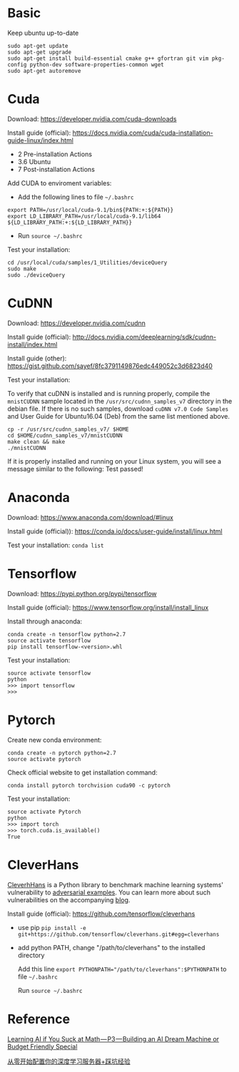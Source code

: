 # Basic
Keep ubuntu up-to-date
```
sudo apt-get update
sudo apt-get upgrade
sudo apt-get install build-essential cmake g++ gfortran git vim pkg-config python-dev software-properties-common wget
sudo apt-get autoremove
```

# Cuda
Download: https://developer.nvidia.com/cuda-downloads

Install guide (official): https://docs.nvidia.com/cuda/cuda-installation-guide-linux/index.html
* 2 Pre-installation Actions
* 3.6 Ubuntu
* 7 Post-installation Actions

Add CUDA to enviroment variables:
* Add the following lines to file `~/.bashrc`
```
export PATH=/usr/local/cuda-9.1/bin${PATH:+:${PATH}}
export LD_LIBRARY_PATH=/usr/local/cuda-9.1/lib64 ${LD_LIBRARY_PATH:+:${LD_LIBRARY_PATH}}
```
* Run `source ~/.bashrc`

Test your installation:
```
cd /usr/local/cuda/samples/1_Utilities/deviceQuery
sudo make
sudo ./deviceQuery
```


# CuDNN
Download: https://developer.nvidia.com/cudnn

Install guide (official): http://docs.nvidia.com/deeplearning/sdk/cudnn-install/index.html

Install guide (other): https://gist.github.com/sayef/8fc3791149876edc449052c3d6823d40

Test your installation:

To verify that cuDNN is installed and is running properly, compile the `mnistCUDNN` sample located in the `/usr/src/cudnn_samples_v7` directory in the debian file. If there is no such samples, download `cuDNN v7.0 Code Samples` and User Guide for Ubuntu16.04 (Deb) from the same list mentioned above.
```
cp -r /usr/src/cudnn_samples_v7/ $HOME
cd $HOME/cudnn_samples_v7/mnistCUDNN
make clean && make
./mnistCUDNN
```
If it is properly installed and running on your Linux system, you will see a message similar to the following: Test passed!

# Anaconda
Download: https://www.anaconda.com/download/#linux

Install guide (official)): https://conda.io/docs/user-guide/install/linux.html

Test your installation: `conda list`

# Tensorflow
Download: https://pypi.python.org/pypi/tensorflow

Install guide (official): https://www.tensorflow.org/install/install_linux

Install through anaconda:
```
conda create -n tensorflow python=2.7
source activate tensorflow
pip install tensorflow-<version>.whl
```

Test your installation:
```
source activate tensorflow
python
>>> import tensorflow
>>>
```

# Pytorch
Create new conda environment:
```
conda create -n pytorch python=2.7
source activate pytorch
```
Check official website to get installation command:
```
conda install pytorch torchvision cuda90 -c pytorch
```
Test your installation:
```
source activate Pytorch
python
>>> import torch
>>> torch.cuda.is_available()
True
```

# CleverHans
[CleverhHans](https://github.com/tensorflow/cleverhans) is a Python library to benchmark machine learning systems' vulnerability to [adversarial examples](http://karpathy.github.io/2015/03/30/breaking-convnets/). You can learn more about such vulnerabilities on the accompanying [blog](http://cleverhans.io).

Install guide (official): https://github.com/tensorflow/cleverhans
* use pip
    `pip install -e git+https://github.com/tensorflow/cleverhans.git#egg=cleverhans`

* add python PATH, change "/path/to/cleverhans" to the installed directory

  Add this line `export PYTHONPATH="/path/to/cleverhans":$PYTHONPATH` to file `~/.bashrc`

  Run `source ~/.bashrc`


# Reference
[Learning AI if You Suck at Math — P3 — Building an AI Dream Machine or Budget Friendly Special](https://hackernoon.com/learning-ai-if-you-suck-at-math-p3-building-an-ai-dream-machine-or-budget-friendly-special-d5a3023140ef)

[从零开始配置你的深度学习服务器+踩坑经验](https://zhuanlan.zhihu.com/p/32185946)
